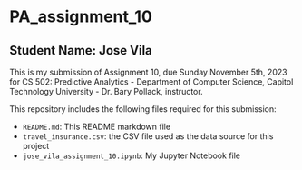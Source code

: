 # PA_assignment_10

## Student Name: Jose Vila

This is my submission of Assignment 10, due Sunday November 5th, 2023 for CS 502: Predictive Analytics - 
Department of Computer Science, Capitol Technology University - Dr. Bary Pollack, instructor.

This repository includes the following files required for this submission:
* `README.md`: This README markdown file
* `travel_insurance.csv`: the CSV file used as the data source for this project
* `jose_vila_assignment_10.ipynb`: My Jupyter Notebook file
